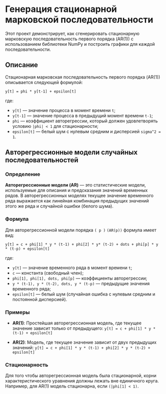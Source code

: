 # Генерация стационарной марковской последовательности

Этот проект демонстрирует, как сгенерировать стационарную марковскую последовательность первого порядка (AR(1)) с использованием библиотеки NumPy и построить графики для каждой последовательности.

## Описание

Стационарная марковская последовательность первого порядка (AR(1)) описывается следующей формулой:

 `y[t] = phi * y[t-1] + epsilon[t]`

где:
- `y[t]` — значение процесса в момент времени `t`;
- `y[t-1]` — значение процесса в предыдущий момент времени `t-1`;
- `phi` — коэффициент авторегрессии, который должен удовлетворять условию `|phi| < 1` для стационарности;
- `epsilon[t]` — белый шум с нулевым средним и дисперсией `sigma^2 = 1`.
  

## Авторегрессионные модели случайных последовательностей

### Определение

**Авторегрессионные модели (AR)** — это статистические модели, используемые для описания и предсказания значений временных рядов. В авторегрессионных моделях текущее значение временного ряда выражается как линейная комбинация предыдущих значений этого же ряда и случайной ошибки (белого шума).

### Формула

Для авторегрессионной модели порядка `( p )` `(AR(p))` формула имеет вид:

`y[t] = c + phi[1] * y * (t-1) + phi[2] * y* (t-2) + dots + phi[p] * y * (t-p) + epsilon[t]`

где:
- `y[t]` — значение временного ряда в момент времени ` t `;
- ` c ` — константа (свободный член);
- `phi[1], phi[1], dots, phi[p]` — коэффициенты авторегрессии;
- `y * (t-1), y * (t-2), dots, y * (t-p)` — предыдущие значения временного ряда;
- `epsilon[t]` — белый шум (случайная ошибка с нулевым средним и постоянной дисперсией).

### Примеры

- **AR(1)**: Простейшая авторегрессионная модель, где текущее значение зависит только от предыдущего:
  `y[t] = c + phi[1] * y * (t-1) + epsilon[t]`

- **AR(2)**: Модель, где текущее значение зависит от двух предыдущих значений:
  `y[t] = c + phi[1] * y * (t-1) + phi[2] * y * (t-2) + epsilon[t]`

### Стационарность

Для того чтобы авторегрессионная модель была стационарной, корни характеристического уравнения должны лежать вне единичного круга. Например, для AR(1) модель стационарна, если `(|phi[1] < 1)`.


